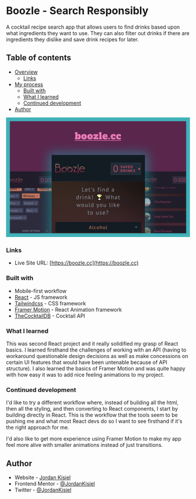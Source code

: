 # Boozle - Search Responsibly

A cocktail recipe search app that allows users to find drinks based upon what ingredients they want to use. They can also filter out drinks if there are ingredients they dislike and save drink recipes for later.

## Table of contents

- [Overview](#overview)
  - [Links](#links)
- [My process](#my-process)
  - [Built with](#built-with)
  - [What I learned](#what-i-learned)
  - [Continued development](#continued-development)
- [Author](#author)

![](./promo-image.png)

### Links

- Live Site URL: [https://boozle.cc](https://boozle.cc)

### Built with

- Mobile-first workflow
- [React](https://reactjs.org/) - JS framework
- [Tailwindcss](https://tailwindcss.com/) - CSS framework
- [Framer Motion](https://www.framer.com/motion/) - React Animation framework 
- [TheCocktailDB](https://www.thecocktaildb.com/api.php) - Cocktail API

### What I learned

This was second React project and it really solidified my grasp of React basics. I learned firsthand the challenges of working with an API (having to workaround questionable design decisions as well as make concessions on certain UI features that would have been untenable because of API structure). I also learned the basics of Framer Motion and was quite happy with how easy it was to add nice feeling animations to my project.

### Continued development

I'd like to try a different workflow where, instead of building all the html, then all the styling, and then converting to React components, I start by building directly in React. This is the workflow that the tools seem to be pushing me and what most React devs do so I want to see firsthand if it's the right approach for me.

I'd also like to get more experience using Framer Motion to make my app feel more alive with smaller animations instead of just transitions.

## Author

- Website - [Jordan Kisiel](https://robojojo.co/)
- Frontend Mentor - [@JordanKisiel](https://www.frontendmentor.io/profile/JordanKisiel)
- Twitter - [@JordanKisiel](https://www.twitter.com/JordanKisiel)
